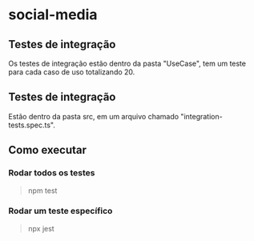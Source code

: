 # social-media

## Testes de integração
Os testes de integração estão dentro da pasta "UseCase", tem um teste para cada caso de uso totalizando 20.

## Testes de integração
Estão dentro da pasta src, em um arquivo chamado "integration-tests.spec.ts".

## Como executar
### Rodar todos os testes
> npm test
### Rodar um teste específico

> npx jest <nomeDoArquivo>
